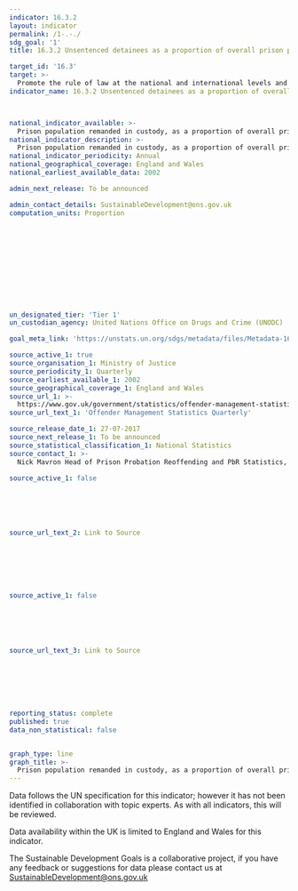 ```yaml
---
indicator: 16.3.2
layout: indicator
permalink: /1-.-./
sdg_goal: '1'
title: 16.3.2 Unsentenced detainees as a proportion of overall prison population

target_id: '16.3'
target: >-
  Promote the rule of law at the national and international levels and ensure equal access to justice for all
indicator_name: 16.3.2 Unsentenced detainees as a proportion of overall prison population



national_indicator_available: >-
  Prison population remanded in custody, as a proportion of overall prison population
national_indicator_description: >-
  Prison population remanded in custody, as a proportion of overall prison population
national_indicator_periodicity: Annual
national_geographical_coverage: England and Wales
national_earliest_available_data: 2002

admin_next_release: To be announced

admin_contact_details: SustainableDevelopment@ons.gov.uk
computation_units: Proportion












un_designated_tier: 'Tier 1'
un_custodian_agency: United Nations Office on Drugs and Crime (UNODC)

goal_meta_link: 'https://unstats.un.org/sdgs/metadata/files/Metadata-16-03-02.pdf'

source_active_1: true
source_organisation_1: Ministry of Justice
source_periodicity_1: Quarterly
source_earliest_available_1: 2002
source_geographical_coverage_1: England and Wales
source_url_1: >-
  https://www.gov.uk/government/statistics/offender-management-statistics-quarterly-january-to-march-2017
source_url_text_1: 'Offender Management Statistics Quarterly'

source_release_date_1: 27-07-2017
source_next_release_1: To be announced
source_statistical_classification_1: National Statistics
source_contact_1: >-
  Nick Mavron Head of Prison Probation Reoffending and PbR Statistics, Ministry of Justice 102 Petty France London SW1H 9AJ, Email statistics.enquiries@justice.gsi.gov.uk, 

source_active_1: false






source_url_text_2: Link to Source







source_active_1: false






source_url_text_3: Link to Source







reporting_status: complete
published: true
data_non_statistical: false


graph_type: line
graph_title: >-
  Prison population remanded in custody, as a proportion of overall prison population
---
```

Data follows the UN specification for this indicator; however it has not been identified in collaboration with topic experts. As with all indicators, this will be reviewed. 
  
Data availability within the UK is limited to England and Wales for this indicator.
  
The Sustainable Development Goals is a collaborative project, if you have any feedback or suggestions for data please contact us at <SustainableDevelopment@ons.gov.uk>
